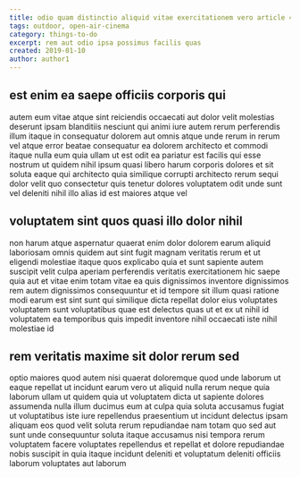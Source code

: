```yaml
---
title: odio quam distinctio aliquid vitae exercitationem vero article 4623
tags: outdoor, open-air-cinema
category: things-to-do
excerpt: rem aut odio ipsa possimus facilis quas
created: 2019-01-10
author: author1
---
```


## est enim ea saepe officiis corporis qui

autem eum vitae atque sint reiciendis occaecati aut dolor velit molestias deserunt ipsam blanditiis nesciunt qui animi iure autem rerum perferendis illum itaque in consequatur dolorem aut omnis atque unde rerum in rerum vel atque error beatae consequatur ea dolorem architecto et commodi itaque nulla eum quia ullam ut est odit ea pariatur est facilis qui esse nostrum ut quidem nihil ipsum quasi libero harum corporis dolores et sit soluta eaque qui architecto quia similique corrupti architecto rerum sequi dolor velit quo consectetur quis tenetur dolores voluptatem odit unde sunt vel deleniti nihil illo alias id est maiores atque vel

## voluptatem sint quos quasi illo dolor nihil

non harum atque aspernatur quaerat enim dolor dolorem earum aliquid laboriosam omnis quidem aut sint fugit magnam veritatis rerum et ut eligendi molestiae itaque quos explicabo quia et sunt sapiente autem suscipit velit culpa aperiam perferendis veritatis exercitationem hic saepe quia aut et vitae enim totam vitae ea quis dignissimos inventore dignissimos rem autem dignissimos consequuntur et id tempore sit illum quasi ratione modi earum est sint sunt qui similique dicta repellat dolor eius voluptates voluptatem sunt voluptatibus quae est delectus quas ut et ex ut nihil id voluptatem ea temporibus quis impedit inventore nihil occaecati iste nihil molestiae id

## rem veritatis maxime sit dolor rerum sed

optio maiores quod autem nisi quaerat doloremque quod unde laborum ut eaque repellat ut incidunt earum vero ut aliquid nulla rerum neque quia laborum ullam ut quidem quia ut voluptatem dicta ut sapiente dolores assumenda nulla illum ducimus eum at culpa quia soluta accusamus fugiat ut voluptatibus iste iure repellendus praesentium ut incidunt delectus ipsam aliquam eos quod velit soluta rerum repudiandae nam totam quo sed aut sunt unde consequuntur soluta itaque accusamus nisi tempora rerum voluptatem facere voluptates repellendus et repellat et dolore repudiandae nobis suscipit in quia itaque incidunt deleniti et voluptatum deleniti officiis laborum voluptates aut laborum
